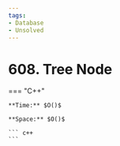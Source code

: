 ```yaml
---
tags:
- Database
- Unsolved
---
```



# 608. Tree Node

=== "C++"

    **Time:** $O()$

    **Space:** $O()$

    ``` c++
    ```